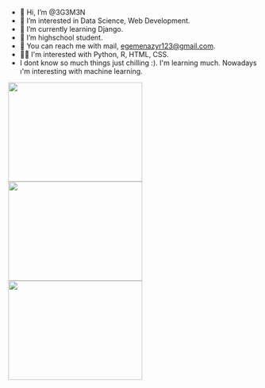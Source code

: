 - 👋 Hi, I’m @3G3M3N
- 👀 I’m interested in Data Science, Web Development.
- 🌱 I’m currently learning Django.
- 💞️ I’m highschool student.
- 🧐 You can reach me with mail, egemenazyr123@gmail.com. 
- 👨‍💻 I'm interested with Python, R, HTML, CSS.
- I dont know so much things just chilling :). I'm learning much. Nowadays ı'm interesting with machine learning.

<img src="https://github.com/3G3M3N/3G3M3N/assets/83331577/fab517a5-1a74-453b-bd36-ede62916dcb9" width="270" height="200"><img src="https://bilginc.com/blog/r-programlama-nedir.jpg" width="270" height="200"><img src="https://github.com/3G3M3N/3G3M3N/assets/83331577/1138908c-faae-4b0f-b5d4-c87fe225efc3" width="270" height="200">


